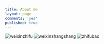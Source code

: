 ```yaml
---
title: About me
layout: page
comments: 'yes'
published: true
---
```

![weixinzhifu]({{site.baseurl}}/about/weixin_pay.png)
![weixinzhangshang]({{site.baseurl}}/about/zhanshang.png)
![zhifubao]({{site.baseurl}}/about/1471760904529.jpg)
